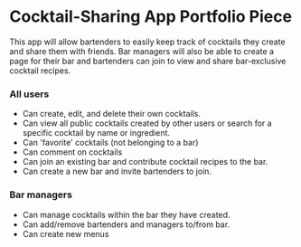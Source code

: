 # Cocktail-Sharing App Portfolio Piece

This app will allow bartenders to easily keep track of cocktails they create and share them with friends. Bar managers will also be able to create a page for their bar and bartenders can join to view and share bar-exclusive cocktail recipes.

### All users

- Can create, edit, and delete their own cocktails.
- Can view all public cocktails created by other users or search for a specific cocktail by name or ingredient.
- Can 'favorite' cocktails (not belonging to a bar)
- Can comment on cocktails
- Can join an existing bar and contribute cocktail recipes to the bar.
- Can create a new bar and invite bartenders to join.

### Bar managers

- Can manage cocktails within the bar they have created.
- Can add/remove bartenders and managers to/from bar.
- Can create new menus
